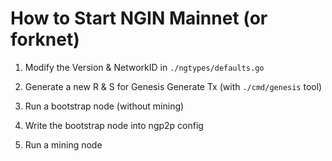# How to Start NGIN Mainnet (or forknet)

1. Modify the Version & NetworkID in `./ngtypes/defaults.go`

2. Generate a new R & S for Genesis Generate Tx (with `./cmd/genesis` tool)

3. Run a bootstrap node (without mining)

4. Write the bootstrap node into ngp2p config

5. Run a mining node
